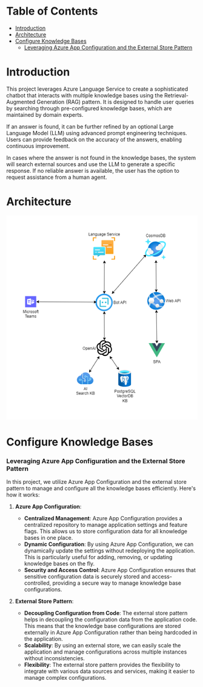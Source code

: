 # Table of Contents

- [Introduction](#introduction)
- [Architecture](#architecture)
- [Configure Knowledge Bases](#configure-knowledge-bases)
  - [Leveraging Azure App Configuration and the External Store Pattern](#leveraging-azure-app-configuration-and-the-external-store-pattern)

# Introduction

This project leverages Azure Language Service to create a sophisticated chatbot that interacts with multiple knowledge bases using the Retrieval-Augmented Generation (RAG) pattern. It is designed to handle user queries by searching through pre-configured knowledge bases, which are maintained by domain experts.

If an answer is found, it can be further refined by an optional Large Language Model (LLM) using advanced prompt engineering techniques. Users can provide feedback on the accuracy of the answers, enabling continuous improvement.

In cases where the answer is not found in the knowledge bases, the system will search external sources and use the LLM to generate a specific response. If no reliable answer is available, the user has the option to request assistance from a human agent.

# Architecture

![arch](/img/architecture.png)

# Configure Knowledge Bases

### Leveraging Azure App Configuration and the External Store Pattern

In this project, we utilize Azure App Configuration and the external store pattern to manage and configure all the knowledge bases efficiently. Here's how it works:

1. **Azure App Configuration**:

   - **Centralized Management**: Azure App Configuration provides a centralized repository to manage application settings and feature flags. This allows us to store configuration data for all knowledge bases in one place.
   - **Dynamic Configuration**: By using Azure App Configuration, we can dynamically update the settings without redeploying the application. This is particularly useful for adding, removing, or updating knowledge bases on the fly.
   - **Security and Access Control**: Azure App Configuration ensures that sensitive configuration data is securely stored and access-controlled, providing a secure way to manage knowledge base configurations.

2. **External Store Pattern**:
   - **Decoupling Configuration from Code**: The external store pattern helps in decoupling the configuration data from the application code. This means that the knowledge base configurations are stored externally in Azure App Configuration rather than being hardcoded in the application.
   - **Scalability**: By using an external store, we can easily scale the application and manage configurations across multiple instances without inconsistencies.
   - **Flexibility**: The external store pattern provides the flexibility to integrate with various data sources and services, making it easier to manage complex configurations.
